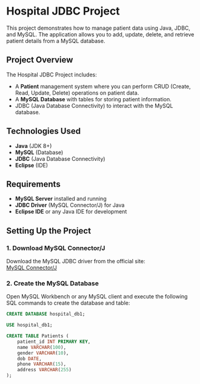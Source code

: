 # Hospital JDBC Project

This project demonstrates how to manage patient data using Java, JDBC, and MySQL. The application allows you to add, update, delete, and retrieve patient details from a MySQL database.

## Project Overview

The Hospital JDBC Project includes:
- A **Patient** management system where you can perform CRUD (Create, Read, Update, Delete) operations on patient data.
- A **MySQL Database** with tables for storing patient information.
- JDBC (Java Database Connectivity) to interact with the MySQL database.

## Technologies Used
- **Java** (JDK 8+)
- **MySQL** (Database)
- **JDBC** (Java Database Connectivity)
- **Eclipse** (IDE)

## Requirements
- **MySQL Server** installed and running
- **JDBC Driver** (MySQL Connector/J) for Java
- **Eclipse IDE** or any Java IDE for development

## Setting Up the Project

### 1. Download MySQL Connector/J
Download the MySQL JDBC driver from the official site:  
[MySQL Connector/J](https://dev.mysql.com/downloads/connector/j/)

### 2. Create the MySQL Database
Open MySQL Workbench or any MySQL client and execute the following SQL commands to create the database and table:

```sql
CREATE DATABASE hospital_db1;

USE hospital_db1;

CREATE TABLE Patients (
    patient_id INT PRIMARY KEY,
    name VARCHAR(100),
    gender VARCHAR(10),
    dob DATE,
    phone VARCHAR(15),
    address VARCHAR(255)
);
